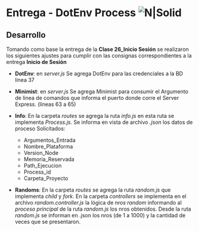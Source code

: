 # Entrega - DotEnv Process ![N|Solid](https://cdn3.iconfinder.com/data/icons/erp-systems/48/ERP-18-42.png)
## Desarrollo
Tomando como base la entrega de la **Clase 26_Inicio Sesión** se realizaron los siguientes ajustes para cumplir con las consignas correspondientes a la  entrega **Inicio de Sesión**
- **DotEnv**: en *server.js* Se agrega DotEnv para las credenciales a la BD linea 37
- **Minimist**: en *server.js* Se agrega Minimist para consumir el Argumento de linea de comandos que informa el puerto donde corre el Server Express. (líneas 63 a 65)
- **Info**: En la carpeta *routes* se agrega la ruta *info.js* en esta ruta se implementa *Process.js*. Se informa en vista de archivo *.json* los datos de proceso Solicitados:
    *   Argumentos_Entrada
    *   Nombre_Plataforma
    *   Version_Node
    *   Memoria_Reservada
    *   Path_Ejecucion
    *   Process_id
    *   Carpeta_Proyecto
    
- **Randoms**: En la carpeta *routes* se agrega la ruta *random.js* que implementa *child* y *fork*. En la carpeta *controllers* se implementa en el archivo *random.controller.js* la lógica de *nros random* informando al *proceso principal* de la ruta *random.js* los nros obtenidos. 
Desde la ruta *random.js* se informan en .json los nros (de 1 a 1000) y la cantidad de veces que se presentaron.